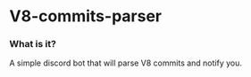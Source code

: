 # V8-commits-parser

### What is it?
A simple discord bot that will parse V8 commits and notify you.
